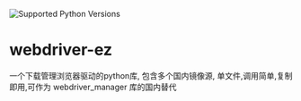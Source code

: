 
![Supported Python Versions](https://img.shields.io/pypi/pyversions/webdriver_manager.svg)


# webdriver-ez
一个下载管理浏览器驱动的python库, 包含多个国内镜像源, 单文件,调用简单,复制即用,可作为 webdriver_manager 库的国内替代



















